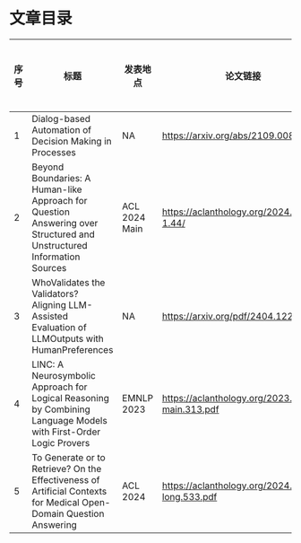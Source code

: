 # 文章目录


|序号|标题|发表地点|论文链接|论文总结|涉及技术栈|阅读状态|笔记链接|
| - | - | - |- |- |- |- |-|
|1|Dialog-based Automation of Decision Making in Processes|NA|https://arxiv.org/abs/2109.00822|||<mark>未读<mark>||
|2|Beyond Boundaries: A Human-like Approach for Question Answering over Structured and Unstructured Information Sources|ACL 2024 Main|https://aclanthology.org/2024.tacl-1.44/|||<mark>未读<mark>||
|3|WhoValidates the Validators? Aligning LLM-Assisted Evaluation of LLMOutputs with HumanPreferences|NA|https://arxiv.org/pdf/2404.12272|||<mark>未读<mark>||
|4|LINC: A Neurosymbolic Approach for Logical Reasoning by Combining Language Models with First-Order Logic Provers|EMNLP 2023|https://aclanthology.org/2023.emnlp-main.313.pdf|||<mark>未读<mark> [High Priority]||
|5|To Generate or to Retrieve? On the Effectiveness of Artificial Contexts for Medical Open-Domain Question Answering|ACL 2024|https://aclanthology.org/2024.acl-long.533.pdf|||<mark>未读<mark> [High Priority]||